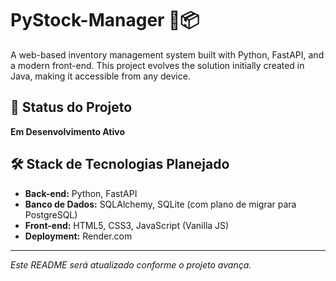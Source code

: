 # PyStock-Manager 🐍📦

A web-based inventory management system built with Python, FastAPI, and a modern front-end. This project evolves the solution initially created in Java, making it accessible from any device.

## 🚧 Status do Projeto

**Em Desenvolvimento Ativo**

## 🛠️ Stack de Tecnologias Planejado

*   **Back-end:** Python, FastAPI
*   **Banco de Dados:** SQLAlchemy, SQLite (com plano de migrar para PostgreSQL)
*   **Front-end:** HTML5, CSS3, JavaScript (Vanilla JS)
*   **Deployment:** Render.com

---
*Este README será atualizado conforme o projeto avança.*

